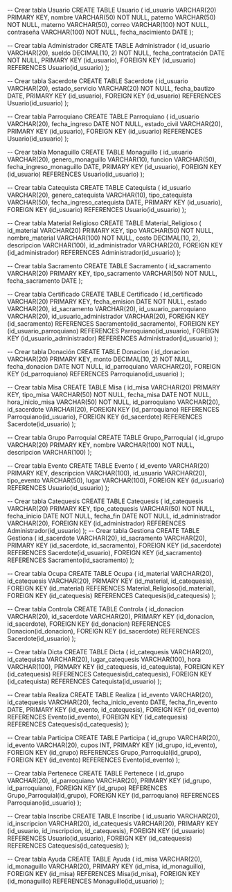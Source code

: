 -- Crear tabla Usuario
CREATE TABLE Usuario (
    id_usuario VARCHAR(20) PRIMARY KEY,
    nombre VARCHAR(50) NOT NULL,
    paterno VARCHAR(50) NOT NULL,
    materno VARCHAR(50),
    correo VARCHAR(100) NOT NULL,
    contraseña VARCHAR(100) NOT NULL,
    fecha_nacimiento DATE
);

-- Crear tabla Administrador
CREATE TABLE Administrador (
    id_usuario VARCHAR(20),
    sueldo DECIMAL(10, 2) NOT NULL,
    fecha_contratación DATE NOT NULL,
    PRIMARY KEY (id_usuario),
    FOREIGN KEY (id_usuario) REFERENCES Usuario(id_usuario)
);

-- Crear tabla Sacerdote
CREATE TABLE Sacerdote (
    id_usuario VARCHAR(20),
    estado_servicio VARCHAR(20) NOT NULL,
    fecha_bautizo DATE,
    PRIMARY KEY (id_usuario),
    FOREIGN KEY (id_usuario) REFERENCES Usuario(id_usuario)
);

-- Crear tabla Parroquiano
CREATE TABLE Parroquiano (
    id_usuario VARCHAR(20),
    fecha_ingreso DATE NOT NULL,
    estado_civil VARCHAR(20),
    PRIMARY KEY (id_usuario),
    FOREIGN KEY (id_usuario) REFERENCES Usuario(id_usuario)
);

-- Crear tabla Monaguillo
CREATE TABLE Monaguillo (
    id_usuario VARCHAR(20),
    genero_monaguillo VARCHAR(10),
    funcion VARCHAR(50),
    fecha_ingreso_monaguillo DATE,
    PRIMARY KEY (id_usuario),
    FOREIGN KEY (id_usuario) REFERENCES Usuario(id_usuario)
);

-- Crear tabla Catequista
CREATE TABLE Catequista (
    id_usuario VARCHAR(20),
    genero_catequista VARCHAR(10),
    tipo_catequista VARCHAR(50),
    fecha_ingreso_catequista DATE,
    PRIMARY KEY (id_usuario),
    FOREIGN KEY (id_usuario) REFERENCES Usuario(id_usuario)
);

-- Crear tabla Material Religioso
CREATE TABLE Material_Religioso (
    id_material VARCHAR(20) PRIMARY KEY,
    tipo VARCHAR(50) NOT NULL,
    nombre_material VARCHAR(100) NOT NULL,
    costo DECIMAL(10, 2),
    descripcion VARCHAR(100),
    id_administrador VARCHAR(20),
    FOREIGN KEY (id_administrador) REFERENCES Administrador(id_usuario)
);

-- Crear tabla Sacramento
CREATE TABLE Sacramento (
    id_sacramento VARCHAR(20) PRIMARY KEY,
    tipo_sacramento VARCHAR(50) NOT NULL,
    fecha_sacramento DATE
);

-- Crear tabla Certificado
CREATE TABLE Certificado (
    id_certificado VARCHAR(20) PRIMARY KEY,
    fecha_emision DATE NOT NULL,
    estado VARCHAR(20),
    id_sacramento VARCHAR(20),
    id_usuario_parroquiano VARCHAR(20),
    id_usuario_administrador VARCHAR(20),
    FOREIGN KEY (id_sacramento) REFERENCES Sacramento(id_sacramento),
    FOREIGN KEY (id_usuario_parroquiano) REFERENCES Parroquiano(id_usuario),
    FOREIGN KEY (id_usuario_administrador) REFERENCES Administrador(id_usuario)
);

-- Crear tabla Donación
CREATE TABLE Donacion (
    id_donacion VARCHAR(20) PRIMARY KEY,
    monto DECIMAL(10, 2) NOT NULL,
    fecha_donacion DATE NOT NULL,
    id_parroquiano VARCHAR(20),
    FOREIGN KEY (id_parroquiano) REFERENCES Parroquiano(id_usuario)
);

-- Crear tabla Misa
CREATE TABLE Misa (
    id_misa VARCHAR(20) PRIMARY KEY,
    tipo_misa VARCHAR(50) NOT NULL,
    fecha_misa DATE NOT NULL,
    hora_inicio_misa VARCHAR(50) NOT NULL,
    id_parroquiano VARCHAR(20),
    id_sacerdote VARCHAR(20),
    FOREIGN KEY (id_parroquiano) REFERENCES Parroquiano(id_usuario),
    FOREIGN KEY (id_sacerdote) REFERENCES Sacerdote(id_usuario)
);

-- Crear tabla Grupo Parroquial
CREATE TABLE Grupo_Parroquial (
    id_grupo VARCHAR(20) PRIMARY KEY,
    nombre VARCHAR(100) NOT NULL,
    descripcion VARCHAR(100)
);

-- Crear tabla Evento
CREATE TABLE Evento (
    id_evento VARCHAR(20) PRIMARY KEY,
    descripcion VARCHAR(100),
    id_usuario VARCHAR(20),
    tipo_evento VARCHAR(50),
    lugar VARCHAR(100),
    FOREIGN KEY (id_usuario) REFERENCES Usuario(id_usuario)
);

-- Crear tabla Catequesis
CREATE TABLE Catequesis (
    id_catequesis VARCHAR(20) PRIMARY KEY,
    tipo_catequesis VARCHAR(50) NOT NULL,
    fecha_inicio DATE NOT NULL,
    fecha_fin DATE NOT NULL,
    id_administrador VARCHAR(20),
    FOREIGN KEY (id_administrador) REFERENCES Administrador(id_usuario)
);
-- Crear tabla Gestiona
CREATE TABLE Gestiona (
    id_sacerdote VARCHAR(20),
    id_sacramento VARCHAR(20),
    PRIMARY KEY (id_sacerdote, id_sacramento),
    FOREIGN KEY (id_sacerdote) REFERENCES Sacerdote(id_usuario),
    FOREIGN KEY (id_sacramento) REFERENCES Sacramento(id_sacramento)
);

-- Crear tabla Ocupa
CREATE TABLE Ocupa (
    id_material VARCHAR(20),
    id_catequesis VARCHAR(20),
    PRIMARY KEY (id_material, id_catequesis),
    FOREIGN KEY (id_material) REFERENCES Material_Religioso(id_material),
    FOREIGN KEY (id_catequesis) REFERENCES Catequesis(id_catequesis)
);

-- Crear tabla Controla
CREATE TABLE Controla (
    id_donacion VARCHAR(20),
    id_sacerdote VARCHAR(20),
    PRIMARY KEY (id_donacion, id_sacerdote),
    FOREIGN KEY (id_donacion) REFERENCES Donacion(id_donacion),
    FOREIGN KEY (id_sacerdote) REFERENCES Sacerdote(id_usuario)
);

-- Crear tabla Dicta
CREATE TABLE Dicta (
    id_catequesis VARCHAR(20),
    id_catequista VARCHAR(20),
    lugar_catequesis VARCHAR(100),
    hora VARCHAR(100),
    PRIMARY KEY (id_catequesis, id_catequista),
    FOREIGN KEY (id_catequesis) REFERENCES Catequesis(id_catequesis),
    FOREIGN KEY (id_catequista) REFERENCES Catequista(id_usuario)
);

-- Crear tabla Realiza
CREATE TABLE Realiza (
    id_evento VARCHAR(20),
    id_catequesis VARCHAR(20),
    fecha_inicio_evento DATE,
    fecha_fin_evento DATE,
    PRIMARY KEY (id_evento, id_catequesis),
    FOREIGN KEY (id_evento) REFERENCES Evento(id_evento),
    FOREIGN KEY (id_catequesis) REFERENCES Catequesis(id_catequesis)
);

-- Crear tabla Participa
CREATE TABLE Participa (
    id_grupo VARCHAR(20),
    id_evento VARCHAR(20),
    cupos INT,
    PRIMARY KEY (id_grupo, id_evento),
    FOREIGN KEY (id_grupo) REFERENCES Grupo_Parroquial(id_grupo),
    FOREIGN KEY (id_evento) REFERENCES Evento(id_evento)
);

-- Crear tabla Pertenece
CREATE TABLE Pertenece (
    id_grupo VARCHAR(20),
    id_parroquiano VARCHAR(20),
    PRIMARY KEY (id_grupo, id_parroquiano),
    FOREIGN KEY (id_grupo) REFERENCES Grupo_Parroquial(id_grupo),
    FOREIGN KEY (id_parroquiano) REFERENCES Parroquiano(id_usuario)
);

-- Crear tabla Inscribe
CREATE TABLE Inscribe (
    id_usuario VARCHAR(20),
    id_inscripcion VARCHAR(20),
    id_catequesis VARCHAR(20),
    PRIMARY KEY (id_usuario, id_inscripcion, id_catequesis),
    FOREIGN KEY (id_usuario) REFERENCES Usuario(id_usuario),
    FOREIGN KEY (id_catequesis) REFERENCES Catequesis(id_catequesis)
);

-- Crear tabla Ayuda
CREATE TABLE Ayuda (
    id_misa VARCHAR(20),
    id_monaguillo VARCHAR(20),
    PRIMARY KEY (id_misa, id_monaguillo),
    FOREIGN KEY (id_misa) REFERENCES Misa(id_misa),
    FOREIGN KEY (id_monaguillo) REFERENCES Monaguillo(id_usuario)
);
